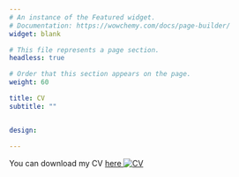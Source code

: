 ```yaml
---
# An instance of the Featured widget.
# Documentation: https://wowchemy.com/docs/page-builder/
widget: blank

# This file represents a page section.
headless: true

# Order that this section appears on the page.
weight: 60

title: CV
subtitle: ""


design:

---
```


You can download my CV  [ here ](/uploads/cv.pdf) [![CV](logo/rsz_cv-logo.png)](/uploads/cv.pdf)
